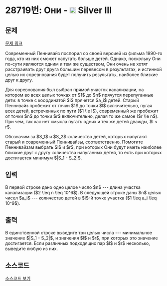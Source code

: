# 28719번: Они - <img src="https://static.solved.ac/tier_small/8.svg" style="height:20px" /> Silver III

<!-- performance -->

<!-- 문제 제출 후 깃허브에 푸시를 했을 때 제출한 코드의 성능이 입력될 공간입니다.-->

<!-- end -->

## 문제

[문제 링크](https://boj.kr/28719)


<p>Современный Пеннивайз поспорил со своей версией из фильма 1990-го года, кто из них сможет напугать больше детей. Однако, поскольку Они по-сути являются одним и тем же существом, Они очень не хотят расстраивать друг друга большим перевесом в результатах, и истинной целью их соревнования будет получить результаты, наиболее близкие друг к другу.</p>

<p>Для соревнования был выбран прямой участок канализации, на котором во всех целых точках от $1$ до $n$ прячутся перепуганные дети: в точке с координатой $i$ прячется $a_i$ детей. Старый Пеннивайз пробежит от точки $1$ до точки $l$ включительно, пугая всех детей, встреченных по пути ($1 \le l$), современный же пробежит от точки $n$ до точки $r$ включительно, делая то же самое ($r \le n$). При чем, так как нет смысла пугать одних и тех же детей дважды, $l &lt; r$.</p>

<p>Обозначим за $S_1$ и $S_2$ количество детей, которых напугают старый и современный Пеннивайзы, соответственно. Помогите Пеннивайзам выбрать $l$ и $r$, при которых Они будут иметь наиболее близкие друг к другу количества напуганных детей, то есть при которых достигается минимум $|S_1 - S_2|$.</p>



## 입력


<p>В первой строке дано одно целое число $n$ --- длина участка канализации ($2 \leq n \leq 10^6$). В следующей строке даны $n$ целых чисел $a_i$ --- количество детей в $i$-й точке участка ($1 \leq a_i \leq 10^9$).</p>



## 출력


<p>В единственной строке выведите три целых числа --- минимальное значение $|S_1 - S_2|$, и значения $l$ и $r$, при которых это значение достигается. Если различных подходящих пар $l$ и $r$ несколько, выведите любую из них.</p>



## 소스코드

[소스코드 보기](Они.cpp)